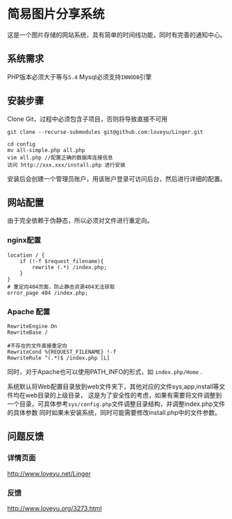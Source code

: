 # 简易图片分享系统
这是一个图片存储的网站系统，具有简单的时间线功能，同时有完善的通知中心。

## 系统需求
PHP版本必须大于等与`5.4`
Mysql必须支持`INNODB`引擎

## 安装步骤
Clone Git，过程中必须包含子项目，否则将导致直接不可用
```
git clone --recurse-submodules git@github.com:loveyu/Linger.git
```

```
cd config
mv all-simple.php all.php
vim all.php //配置正确的数据库连接信息
访问 http://xxx.xxx/install.php 进行安装
```
安装后会创建一个管理员账户，用该账户登录可访问后台，然后进行详细的配置。

## 网站配置
由于完全依赖于伪静态，所以必须对文件进行重定向。

### nginx配置
```
location / {
	if (!-f $request_filename){
		rewrite (.*) /index.php;
	}
}
# 重定向404页面，防止静态资源404无法获取
error_page 404 /index.php;
```

### Apache 配置
```
RewriteEngine On
RewriteBase /

#不存在的文件直接重定向
RewriteCond %{REQUEST_FILENAME} !-f
RewriteRule ^(.*)$ /index.php [L]
```

同时，对于Apache也可以使用PATH_INFO的形式，如 `index.php/Home` .

系统默认将Web配置目录放到web文件夹下，其他对应的文件sys,app,install等文件均在web目录的上级目录，
这是为了安全性的考虑，如果有需要将文件调整到一个目录，可具体参考`sys/config.php`文件调整目录结构，并调整index.php文件的具体参数
同时如果未安装系统，同时可能需要修改install.php中的文件参数。

## 问题反馈
### 详情页面
http://www.loveyu.net/Linger
### 反馈
http://www.loveyu.org/3273.html
